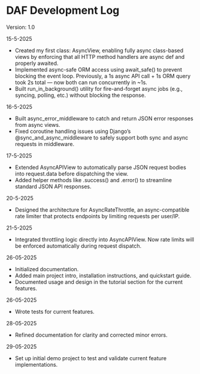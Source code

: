 # DAF Development Log

Version: 1.0

15-5-2025
- Created my first class: AsyncView, enabling fully async class-based views by enforcing that all HTTP method handlers are async def and properly awaited.
- Implemented async-safe ORM access using await_safe() to prevent blocking the event loop. Previously, a 1s async API call + 1s ORM query took 2s total — now both can run concurrently in ~1s.
- Built run_in_background() utility for fire-and-forget async jobs (e.g., syncing, polling, etc.) without blocking the response.

16-5-2025
- Built async_error_middleware to catch and return JSON error responses from async views.
- Fixed coroutine handling issues using Django’s @sync_and_async_middleware to safely support both sync and async requests in middleware.

17-5-2025
- Extended AsyncAPIView to automatically parse JSON request bodies into request.data before dispatching the view.
- Added helper methods like .success() and .error() to streamline standard JSON API responses.

20-5-2025
- Designed the architecture for AsyncRateThrottle, an async-compatible rate limiter that protects endpoints by limiting requests per user/IP.

21-5-2025
- Integrated throttling logic directly into AsyncAPIView. Now rate limits will be enforced automatically during request dispatch.

26-05-2025
- Initialized documentation.
- Added main project intro, installation instructions, and quickstart guide.
- Documented usage and design in the tutorial section for the current features.

26-05-2025
- Wrote tests for current features.

28-05-2025
- Refined documentation for clarity and corrected minor errors.

29-05-2025
- Set up initial demo project to test and validate current feature implementations.